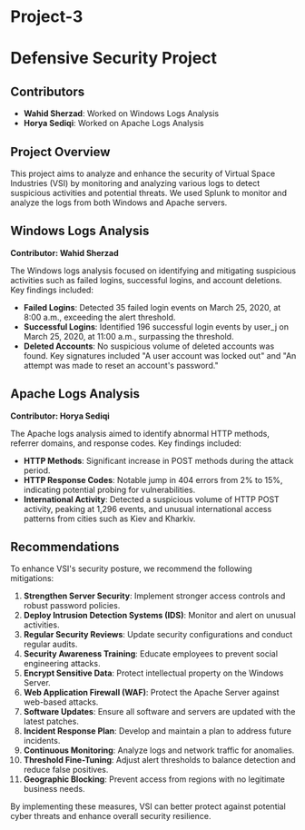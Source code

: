 # Project-3
# Defensive Security Project

## Contributors
- **Wahid Sherzad**: Worked on Windows Logs Analysis
- **Horya Sediqi**: Worked on Apache Logs Analysis

## Project Overview
This project aims to analyze and enhance the security of Virtual Space Industries (VSI) by monitoring and analyzing various logs to detect suspicious activities and potential threats. We used Splunk to monitor and analyze the logs from both Windows and Apache servers.

## Windows Logs Analysis
**Contributor: Wahid Sherzad**

The Windows logs analysis focused on identifying and mitigating suspicious activities such as failed logins, successful logins, and account deletions. Key findings included:

- **Failed Logins**: Detected 35 failed login events on March 25, 2020, at 8:00 a.m., exceeding the alert threshold.
- **Successful Logins**: Identified 196 successful login events by user_j on March 25, 2020, at 11:00 a.m., surpassing the threshold.
- **Deleted Accounts**: No suspicious volume of deleted accounts was found. Key signatures included "A user account was locked out" and "An attempt was made to reset an account's password."

## Apache Logs Analysis
**Contributor: Horya Sediqi**

The Apache logs analysis aimed to identify abnormal HTTP methods, referrer domains, and response codes. Key findings included:

- **HTTP Methods**: Significant increase in POST methods during the attack period.
- **HTTP Response Codes**: Notable jump in 404 errors from 2% to 15%, indicating potential probing for vulnerabilities.
- **International Activity**: Detected a suspicious volume of HTTP POST activity, peaking at 1,296 events, and unusual international access patterns from cities such as Kiev and Kharkiv.

## Recommendations
To enhance VSI's security posture, we recommend the following mitigations:

1. **Strengthen Server Security**: Implement stronger access controls and robust password policies.
2. **Deploy Intrusion Detection Systems (IDS)**: Monitor and alert on unusual activities.
3. **Regular Security Reviews**: Update security configurations and conduct regular audits.
4. **Security Awareness Training**: Educate employees to prevent social engineering attacks.
5. **Encrypt Sensitive Data**: Protect intellectual property on the Windows Server.
6. **Web Application Firewall (WAF)**: Protect the Apache Server against web-based attacks.
7. **Software Updates**: Ensure all software and servers are updated with the latest patches.
8. **Incident Response Plan**: Develop and maintain a plan to address future incidents.
9. **Continuous Monitoring**: Analyze logs and network traffic for anomalies.
10. **Threshold Fine-Tuning**: Adjust alert thresholds to balance detection and reduce false positives.
11. **Geographic Blocking**: Prevent access from regions with no legitimate business needs.

By implementing these measures, VSI can better protect against potential cyber threats and enhance overall security resilience.
